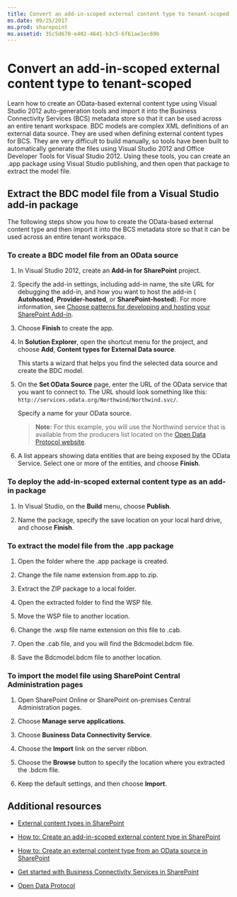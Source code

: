 ```yaml
---
title: Convert an add-in-scoped external content type to tenant-scoped
ms.date: 09/25/2017
ms.prod: sharepoint
ms.assetid: 35c5d670-e402-4641-b3c5-6f61ae1ec69b
---
```



# Convert an add-in-scoped external content type to tenant-scoped

Learn how to create an OData-based external content type using Visual Studio 2012 auto-generation tools and import it into the Business Connectivity Services (BCS) metadata store so that it can be used across an entire tenant workspace.
BDC models are complex XML definitions of an external data source. They are used when defining external content types for BCS. They are very difficult to build manually, so tools have been built to automatically generate the files using Visual Studio 2012 and Office Developer Tools for Visual Studio 2012. Using these tools, you can create an .app package using Visual Studio publishing, and then open that package to extract the model file.
  
    
    


## Extract the BDC model file from a Visual Studio add-in package

The following steps show you how to create the OData-based external content type and then import it into the BCS metadata store so that it can be used across an entire tenant workspace.
  
    
    

### To create a BDC model file from an OData source


1. In Visual Studio 2012, create an **Add-in for SharePoint** project.
    
  
2. Specify the add-in settings, including add-in name, the site URL for debugging the add-in, and how you want to host the add-in ( **Autohosted**, **Provider-hosted**, or **SharePoint-hosted**). For more information, see  [Choose patterns for developing and hosting your SharePoint Add-in](http://msdn.microsoft.com/library/05ce5435-0a03-4ddc-976b-c33b08d03457%28Office.15%29.aspx).
    
  
3. Choose **Finish** to create the app.
    
  
4. In **Solution Explorer**, open the shortcut menu for the project, and choose **Add**, **Content types for External Data source**.
    
    This starts a wizard that helps you find the selected data source and create the BDC model.
    
  
5. On the **Set OData Source** page, enter the URL of the OData service that you want to connect to. The URL should look something like this: `http://services.odata.org/Northwind/Northwind.svc/`.
    
    Specify a name for your OData source.
    
    > **Note:**
      > For this example, you will use the Northwind service that is available from the producers list located on the  [Open Data Protocol website](http://www.odata.org). 
6. A list appears showing data entities that are being exposed by the OData Service. Select one or more of the entities, and choose **Finish**.
    
  

### To deploy the add-in-scoped external content type as an add-in package


1. In Visual Studio, on the **Build** menu, choose **Publish**.
    
  
2. Name the package, specify the save location on your local hard drive, and choose **Finish**.
    
  

### To extract the model file from the .app package


1. Open the folder where the .app package is created.
    
  
2.  Change the file name extension from.app to.zip.
    
  
3. Extract the ZIP package to a local folder.
    
  
4. Open the extracted folder to find the WSP file.
    
  
5. Move the WSP file to another location.
    
  
6. Change the .wsp file name extension on this file to .cab.
    
  
7. Open the .cab file, and you will find the Bdcmodel.bdcm file.
    
  
8. Save the Bdcmodel.bdcm file to another location.
    
  

### To import the model file using SharePoint Central Administration pages


1. Open SharePoint Online or SharePoint on-premises Central Administration pages.
    
  
2. Choose **Manage serve applications**.
    
  
3. Choose **Business Data Connectivity Service**.
    
  
4. Choose the **Import** link on the server ribbon.
    
  
5. Choose the **Browse** button to specify the location where you extracted the .bdcm file.
    
  
6. Keep the default settings, and then choose **Import**.
    
  

## Additional resources
<a name="bk_addresources"> </a>


-  [External content types in SharePoint](external-content-types-in-sharepoint.md)
    
  
-  [How to: Create an add-in-scoped external content type in SharePoint](how-to-create-an-add-in-scoped-external-content-type-in-sharepoint.md)
    
  
-  [How to: Create an external content type from an OData source in SharePoint](how-to-create-an-external-content-type-from-an-odata-source-in-sharepoint.md)
    
  
-  [Get started with Business Connectivity Services in SharePoint](get-started-with-business-connectivity-services-in-sharepoint.md)
    
  
-  [Open Data Protocol](http://www.odata.org)
    
  

  
    
    

